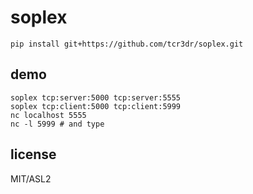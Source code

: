# soplex

```
pip install git+https://github.com/tcr3dr/soplex.git
```

## demo

````
soplex tcp:server:5000 tcp:server:5555
soplex tcp:client:5000 tcp:client:5999
nc localhost 5555
nc -l 5999 # and type
````

## license

MIT/ASL2
